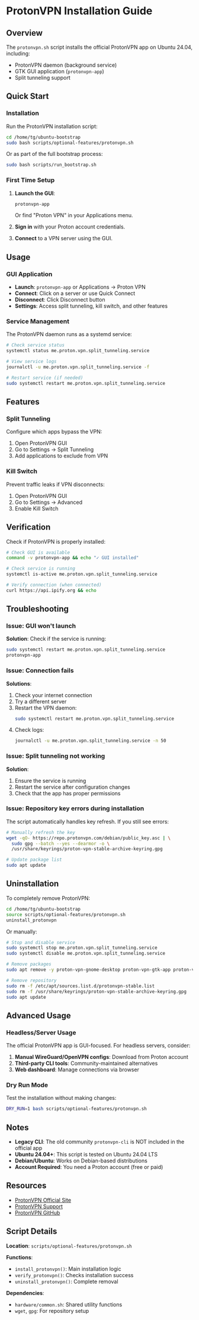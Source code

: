 # ProtonVPN Installation Guide

## Overview

The `protonvpn.sh` script installs the official ProtonVPN app on Ubuntu 24.04, including:
- ProtonVPN daemon (background service)
- GTK GUI application (`protonvpn-app`)
- Split tunneling support

## Quick Start

### Installation

Run the ProtonVPN installation script:

```bash
cd /home/tg/ubuntu-bootstrap
sudo bash scripts/optional-features/protonvpn.sh
```

Or as part of the full bootstrap process:

```bash
sudo bash scripts/run_bootstrap.sh
```

### First Time Setup

1. **Launch the GUI**:
   ```bash
   protonvpn-app
   ```
   Or find "Proton VPN" in your Applications menu.

2. **Sign in** with your Proton account credentials.

3. **Connect** to a VPN server using the GUI.

## Usage

### GUI Application

- **Launch**: `protonvpn-app` or Applications → Proton VPN
- **Connect**: Click on a server or use Quick Connect
- **Disconnect**: Click Disconnect button
- **Settings**: Access split tunneling, kill switch, and other features

### Service Management

The ProtonVPN daemon runs as a systemd service:

```bash
# Check service status
systemctl status me.proton.vpn.split_tunneling.service

# View service logs
journalctl -u me.proton.vpn.split_tunneling.service -f

# Restart service (if needed)
sudo systemctl restart me.proton.vpn.split_tunneling.service
```

## Features

### Split Tunneling

Configure which apps bypass the VPN:
1. Open ProtonVPN GUI
2. Go to Settings → Split Tunneling
3. Add applications to exclude from VPN

### Kill Switch

Prevent traffic leaks if VPN disconnects:
1. Open ProtonVPN GUI
2. Go to Settings → Advanced
3. Enable Kill Switch

## Verification

Check if ProtonVPN is properly installed:

```bash
# Check GUI is available
command -v protonvpn-app && echo "✓ GUI installed"

# Check service is running
systemctl is-active me.proton.vpn.split_tunneling.service

# Verify connection (when connected)
curl https://api.ipify.org && echo
```

## Troubleshooting

### Issue: GUI won't launch

**Solution**: Check if the service is running:
```bash
sudo systemctl restart me.proton.vpn.split_tunneling.service
protonvpn-app
```

### Issue: Connection fails

**Solutions**:
1. Check your internet connection
2. Try a different server
3. Restart the VPN daemon:
   ```bash
   sudo systemctl restart me.proton.vpn.split_tunneling.service
   ```
4. Check logs:
   ```bash
   journalctl -u me.proton.vpn.split_tunneling.service -n 50
   ```

### Issue: Split tunneling not working

**Solution**: 
1. Ensure the service is running
2. Restart the service after configuration changes
3. Check that the app has proper permissions

### Issue: Repository key errors during installation

The script automatically handles key refresh. If you still see errors:

```bash
# Manually refresh the key
wget -qO- https://repo.protonvpn.com/debian/public_key.asc | \
  sudo gpg --batch --yes --dearmor -o \
  /usr/share/keyrings/proton-vpn-stable-archive-keyring.gpg

# Update package list
sudo apt update
```

## Uninstallation

To completely remove ProtonVPN:

```bash
cd /home/tg/ubuntu-bootstrap
source scripts/optional-features/protonvpn.sh
uninstall_protonvpn
```

Or manually:

```bash
# Stop and disable service
sudo systemctl stop me.proton.vpn.split_tunneling.service
sudo systemctl disable me.proton.vpn.split_tunneling.service

# Remove packages
sudo apt remove -y proton-vpn-gnome-desktop proton-vpn-gtk-app proton-vpn-daemon

# Remove repository
sudo rm -f /etc/apt/sources.list.d/protonvpn-stable.list
sudo rm -f /usr/share/keyrings/proton-vpn-stable-archive-keyring.gpg
sudo apt update
```

## Advanced Usage

### Headless/Server Usage

The official ProtonVPN app is GUI-focused. For headless servers, consider:

1. **Manual WireGuard/OpenVPN configs**: Download from Proton account
2. **Third-party CLI tools**: Community-maintained alternatives
3. **Web dashboard**: Manage connections via browser

### Dry Run Mode

Test the installation without making changes:

```bash
DRY_RUN=1 bash scripts/optional-features/protonvpn.sh
```

## Notes

- **Legacy CLI**: The old community `protonvpn-cli` is NOT included in the official app
- **Ubuntu 24.04+**: This script is tested on Ubuntu 24.04 LTS
- **Debian/Ubuntu**: Works on Debian-based distributions
- **Account Required**: You need a Proton account (free or paid)

## Resources

- [ProtonVPN Official Site](https://protonvpn.com/)
- [ProtonVPN Support](https://protonvpn.com/support/)
- [ProtonVPN GitHub](https://github.com/ProtonVPN)

## Script Details

**Location**: `scripts/optional-features/protonvpn.sh`

**Functions**:
- `install_protonvpn()`: Main installation logic
- `verify_protonvpn()`: Checks installation success
- `uninstall_protonvpn()`: Complete removal

**Dependencies**: 
- `hardware/common.sh`: Shared utility functions
- `wget`, `gpg`: For repository setup
